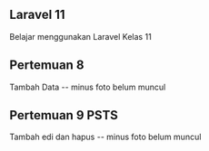 
## Laravel 11

Belajar menggunakan Laravel Kelas 11

## Pertemuan 8
Tambah Data
-- minus foto belum muncul

## Pertemuan 9 PSTS
Tambah edi dan hapus
-- minus foto belum muncul